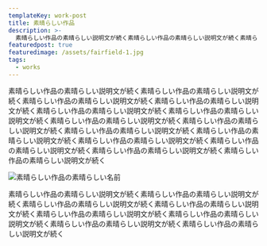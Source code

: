 ```yaml
---
templateKey: work-post
title: 素晴らしい作品
description: >-
  素晴らしい作品の素晴らしい説明文が続く素晴らしい作品の素晴らしい説明文が続く素晴らしい作品の素晴らしい説明文が続く素晴らしい作品の素晴らしい説明文が続く素晴らしい作品の素晴らしい説明文が続く素晴らしい作品の素晴らしい説明文が続く素晴らしい作品の素晴らしい説明文が続く
featuredpost: true
featuredimage: /assets/fairfield-1.jpg
tags:
  - works
---
```



素晴らしい作品の素晴らしい説明文が続く素晴らしい作品の素晴らしい説明文が続く素晴らしい作品の素晴らしい説明文が続く素晴らしい作品の素晴らしい説明文が続く素晴らしい作品の素晴らしい説明文が続く素晴らしい作品の素晴らしい説明文が続く素晴らしい作品の素晴らしい説明文が続く素晴らしい作品の素晴らしい説明文が続く素晴らしい作品の素晴らしい説明文が続く素晴らしい作品の素晴らしい説明文が続く素晴らしい作品の素晴らしい説明文が続く素晴らしい作品の素晴らしい説明文が続く素晴らしい作品の素晴らしい説明文が続く素晴らしい作品の素晴らしい説明文が続く

![素晴らしい作品の素晴らしい名前](/assets/fairfield-1.jpg "作品の写真")

素晴らしい作品の素晴らしい説明文が続く素晴らしい作品の素晴らしい説明文が続く素晴らしい作品の素晴らしい説明文が続く素晴らしい作品の素晴らしい説明文が続く素晴らしい作品の素晴らしい説明文が続く素晴らしい作品の素晴らしい説明文が続く素晴らしい作品の素晴らしい説明文が続く素晴らしい作品の素晴らしい説明文が続く
